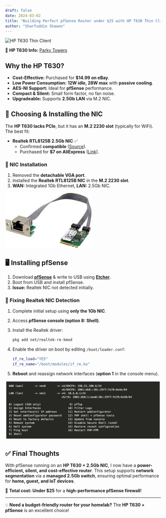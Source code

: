 ```yaml
---
draft: false
date: 2024-03-02
title: "Building Perfect pfSense Router under $25 with HP T630 Thin Client + 2.5Gb Intel NIC"
author: "Sharfuddin Shawon"
---
```


![HP T630 Thin Client](hp-t630.png)  

🔗 **HP T630 Info:** [Parky Towers](https://www.parkytowers.me.uk/thin/hp/t630/)  

## Why the HP T630?  

- **Cost-Effective:** Purchased for **$14.99 on eBay**.  
- **Low Power Consumption:** **12W idle, 28W max** with **passive cooling**.  
- **AES-NI Support:** Ideal for **pfSense** performance.  
- **Compact & Silent:** Small form factor, no fan noise.  
- **Upgradeable:** Supports **2.5Gb LAN** via M.2 NIC.  

## 🔌 Choosing & Installing the NIC  

The **HP T630 lacks PCIe**, but it has an **M.2 2230 slot** (typically for WiFi). The best fit:  

- **Realtek RTL8125B 2.5Gb NIC** ✅  
  - Confirmed **compatible** ([Source](https://www.miccet.nl/2023/01/11/extra-nic-on-the-hp-thin-client-t630/)).  
  - Purchased for **$7 on AliExpress** ([Link](https://www.aliexpress.us/item/3256804497025928.html)).  

### 🔧 NIC Installation  

1. Removed the **detachable VGA port**.  
2. Installed the **Realtek RTL8125B NIC** in the **M.2 2230 slot**.  
3. **WAN:** Integrated 1Gb Ethernet, **LAN:** 2.5Gb NIC.  

![Realtek RTL8125B NIC](rtl8125b.jpeg)  

## 🖥️ Installing pfSense  

1. Download **[pfSense](https://www.pfsense.org/download/)** & write to USB using **[Etcher](https://etcher.balena.io/)**.  
2. Boot from USB and install pfSense.  
3. **Issue:** Realtek NIC not detected initially.  

### 🔹 Fixing Realtek NIC Detection  

1. Complete initial setup using **only the 1Gb NIC**.  
2. Access **pfSense console (option 8: Shell)**.  
3. Install the Realtek driver:  

   ```sh
   pkg add net/realtek-re-kmod
   ```  

4. Enable the driver on boot by editing `/boot/loader.conf`:  

   ```sh
   if_re_load="YES"
   if_re_name="/boot/modules/if_re.ko"
   ```  

5. **Reboot** and reassign network interfaces (**option 1** in the console menu).  

![pfSense Console](pfsense-console.png)  

## ✅ Final Thoughts  

With pfSense running on an **HP T630 + 2.5Gb NIC**, I now have a **power-efficient, silent, and cost-effective router**. This setup supports **network segmentation** via a **managed 2.5Gb switch**, ensuring optimal performance for **home, guest, and IoT devices**.  

🚀 **Total cost: Under $25** for a **high-performance pfSense firewall**!  

---  

💡 **Need a budget-friendly router for your homelab?** The **HP T630 + pfSense** is an excellent choice!  
